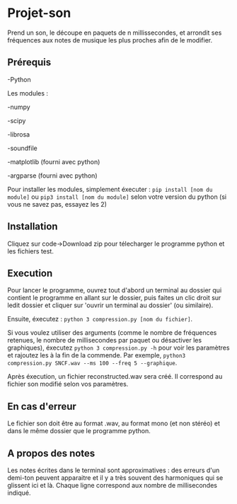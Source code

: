 # Projet-son

Prend un son, le découpe en paquets de n millissecondes, et arrondit ses fréquences aux notes de musique les plus proches afin de le modifier.

## Prérequis
-Python


Les modules :

-numpy

-scipy

-librosa

-soundfile

-matplotlib (fourni avec python)

-argparse (fourni avec python)


Pour installer les modules, simplement éxecuter :
`pip install [nom du module]` ou `pip3 install [nom du module]` selon votre version du python (si vous ne savez pas, essayez les 2)
## Installation
Cliquez sur code->Download zip pour télecharger le programme python et les fichiers test.

## Execution
Pour lancer le programme, ouvrez tout d'abord un terminal au dossier qui contient le programme en allant sur le dossier, puis faites un clic droit sur ledit dossier et cliquer sur 'ouvrir un terminal au dossier' (ou similaire).

Ensuite,  éxecutez :
`python 3 compression.py [nom du fichier]`.

Si vous voulez utiliser des arguments (comme le nombre de fréquences retenues, le nombre de millisecondes par paquet ou désactiver les graphiques), éxecutez `python 3 compression.py -h` pour voir les paramètres et rajoutez les à la fin de la commende. Par exemple, `python3 compression.py SNCF.wav --ms 100 --freq 5 --graphique`.

Après éxecution, un fichier reconstructed.wav sera créé. Il correspond au fichier son modifié selon vos paramètres.

## En cas d'erreur
Le fichier son doit être au format .wav, au format mono (et non stéréo) et dans le même dossier que le programme python.

## A propos des notes
Les notes écrites dans le terminal sont approximatives : des erreurs d'un demi-ton peuvent apparaitre et il y a très souvent des harmoniques qui se glissent ici et là. Chaque ligne correspond aux nombre de millisecondes indiqué.

